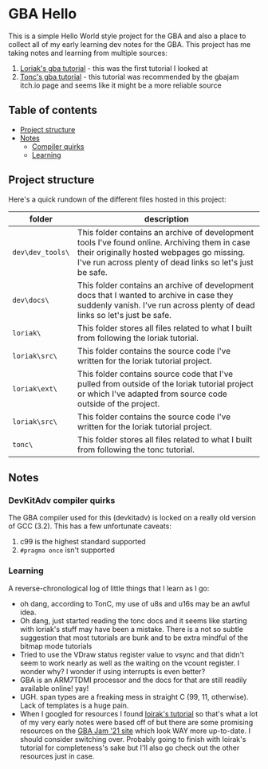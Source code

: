 # GBA Hello

This is a simple Hello World style project for the GBA and also a place to collect all of my early learning dev notes for the GBA. This project has me taking notes and learning from multiple sources:

1. [Loriak's gba tutorial](http://www.loirak.com/gameboy/gbatutor.php) - this was the first tutorial I looked at
2. [Tonc's gba tutorial](https://www.coranac.com/tonc/text/intro.htm) - this tutorial was recommended by the gbajam itch.io page and seems like it might be a more reliable source

## Table of contents

* [Project structure](#project-structure)
* [Notes](#notes)
    * [Compiler quirks](#compiler-quirks)
    * [Learning](#learning)

## Project structure

Here's a quick rundown of the different files hosted in this project:

folder | description
-------|------------
`dev\dev_tools\`  | This folder contains an archive of development tools I've found online. Archiving them in case their originally hosted webpages go missing. I've run across plenty of dead links so let's just be safe.
`dev\docs\`  | This folder contains an archive of development docs that I wanted to archive in case they suddenly vanish. I've run across plenty of dead links so let's just be safe.
`loriak\`  | This folder stores all files related to what I built from following the loriak tutorial.
`loriak\src\`  | This folder contains the source code I've written for the loriak tutorial project.
`loriak\ext\`  | This folder contains source code that I've pulled from outside of the loriak tutorial project or which I've adapted from source code outside of the project.
`loriak\src\`  | This folder contains the source code I've written for the loriak tutorial project.
`tonc\`  | This folder stores all files related to what I built from following the tonc tutorial.

## Notes

### DevKitAdv compiler quirks

The GBA compiler used for this (devkitadv) is locked on a really old version of GCC (3.2). This has a few unfortunate caveats:

1. c99 is the highest standard supported
2. `#pragma once` isn't supported

### Learning

A reverse-chronological log of little things that I learn as I go:

* oh dang, according to TonC, my use of u8s and u16s may be an awful idea.
* Oh dang, just started reading the tonc docs and it seems like starting with loriak's stuff may have been a mistake. There is a not so subtle suggestion that most tutorials are bunk and to be extra mindful of the bitmap mode tutorials
* Tried to use the VDraw status register value to vsync and that didn't seem to work nearly as well as the waiting on the vcount register. I wonder why? I wonder if using interrupts is even better?
* GBA is an ARM7TDMI processor and the docs for that are still readily available online! yay!
* UGH. span types are a freaking mess in straight C (99, 11, otherwise). Lack of templates is a huge pain.
* When I googled for resources I found [loirak's tutorial](http://www.loirak.com/gameboy/gbatutor.php) so that's what a lot of my very early notes were based off of but there are some promising resources on the [GBA Jam '21 site](https://itch.io/jam/gbajam21) which look WAY more up-to-date. I should consider switching over. Probably going to finish with loirak's tutorial for completeness's sake but I'll also go check out the other resources just in case.
